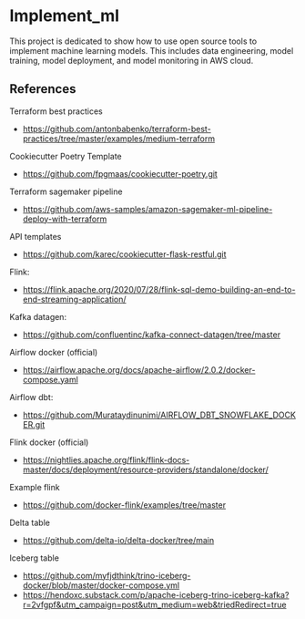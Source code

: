 # Implement_ml
This project is dedicated to show how to use open source tools to implement machine learning models.
This includes data engineering, model training, model deployment, and model monitoring in AWS cloud.

## References
Terraform best practices
- https://github.com/antonbabenko/terraform-best-practices/tree/master/examples/medium-terraform

Cookiecutter Poetry Template
- https://github.com/fpgmaas/cookiecutter-poetry.git

Terraform sagemaker pipeline
- https://github.com/aws-samples/amazon-sagemaker-ml-pipeline-deploy-with-terraform

API templates
- https://github.com/karec/cookiecutter-flask-restful.git

Flink:
- https://flink.apache.org/2020/07/28/flink-sql-demo-building-an-end-to-end-streaming-application/

Kafka datagen:
- https://github.com/confluentinc/kafka-connect-datagen/tree/master

Airflow docker (official)
- https://airflow.apache.org/docs/apache-airflow/2.0.2/docker-compose.yaml

Airflow dbt:
- https://github.com/Murataydinunimi/AIRFLOW_DBT_SNOWFLAKE_DOCKER.git

Flink docker (official)
- https://nightlies.apache.org/flink/flink-docs-master/docs/deployment/resource-providers/standalone/docker/

Example flink
- https://github.com/docker-flink/examples/tree/master

Delta table
- https://github.com/delta-io/delta-docker/tree/main

Iceberg table
- https://github.com/myfjdthink/trino-iceberg-docker/blob/master/docker-compose.yml
- https://hendoxc.substack.com/p/apache-iceberg-trino-iceberg-kafka?r=2vfgpf&utm_campaign=post&utm_medium=web&triedRedirect=true